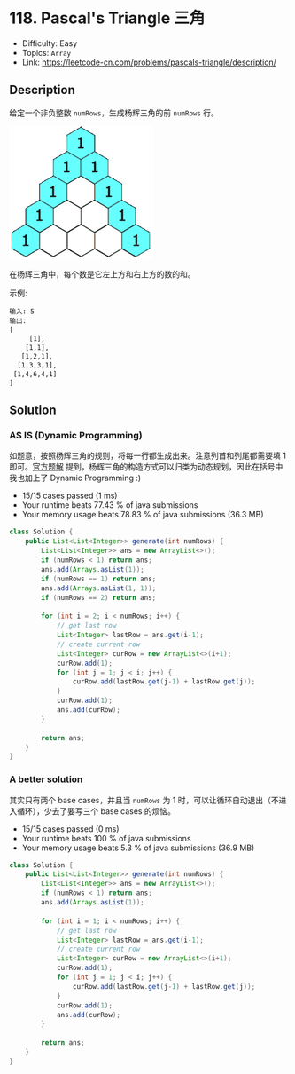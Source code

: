 # 118. Pascal's Triangle 三角

- Difficulty: Easy
- Topics: `Array`
- Link: https://leetcode-cn.com/problems/pascals-triangle/description/

## Description

给定一个非负整数 `numRows`，生成杨辉三角的前 `numRows` 行。

![img](assets/118.%20Pascal's%20Triangle%20%E4%B8%89%E8%A7%92/PascalTriangleAnimated2.gif)

在杨辉三角中，每个数是它左上方和右上方的数的和。

示例:
```
输入: 5
输出:
[
     [1],
    [1,1],
   [1,2,1],
  [1,3,3,1],
 [1,4,6,4,1]
]
```

## Solution

### AS IS (Dynamic Programming)

如题意，按照杨辉三角的规则，将每一行都生成出来。注意列首和列尾都需要填 1 即可。[官方题解](https://leetcode-cn.com/problems/pascals-triangle/solution/yang-hui-san-jiao-by-leetcode/) 提到，杨辉三角的构造方式可以归类为动态规划，因此在括号中我也加上了 Dynamic Programming :)

- 15/15 cases passed (1 ms)
- Your runtime beats 77.43 % of java submissions
- Your memory usage beats 78.83 % of java submissions (36.3 MB)

```java
class Solution {
    public List<List<Integer>> generate(int numRows) {
        List<List<Integer>> ans = new ArrayList<>();
        if (numRows < 1) return ans;
        ans.add(Arrays.asList(1));
        if (numRows == 1) return ans;
        ans.add(Arrays.asList(1, 1));
        if (numRows == 2) return ans;

        for (int i = 2; i < numRows; i++) {
            // get last row
            List<Integer> lastRow = ans.get(i-1);
            // create current row
            List<Integer> curRow = new ArrayList<>(i+1);
            curRow.add(1);
            for (int j = 1; j < i; j++) {
                curRow.add(lastRow.get(j-1) + lastRow.get(j));
            }
            curRow.add(1);
            ans.add(curRow);
        }

        return ans;
    }
}
```

### A better solution

其实只有两个 base cases，并且当 `numRows` 为 1 时，可以让循环自动退出（不进入循环），少去了要写三个 base cases 的烦恼。

- 15/15 cases passed (0 ms)
- Your runtime beats 100 % of java submissions
- Your memory usage beats 5.3 % of java submissions (36.9 MB)

```java
class Solution {
    public List<List<Integer>> generate(int numRows) {
        List<List<Integer>> ans = new ArrayList<>();
        if (numRows < 1) return ans;
        ans.add(Arrays.asList(1));

        for (int i = 1; i < numRows; i++) {
            // get last row
            List<Integer> lastRow = ans.get(i-1);
            // create current row
            List<Integer> curRow = new ArrayList<>(i+1);
            curRow.add(1);
            for (int j = 1; j < i; j++) {
                curRow.add(lastRow.get(j-1) + lastRow.get(j));
            }
            curRow.add(1);
            ans.add(curRow);
        }

        return ans;
    }
}
```
